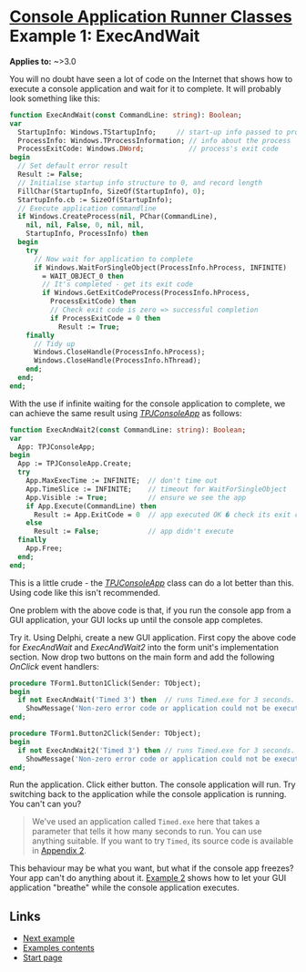 # [Console Application Runner Classes](../../index.md) Example 1: ExecAndWait

**Applies to:** ~>3.0

You will no doubt have seen a lot of code on the Internet that shows how to execute a console application and wait for it to complete. It will probably look something like this:

```pascal
function ExecAndWait(const CommandLine: string): Boolean;
var
  StartupInfo: Windows.TStartupInfo;     // start-up info passed to process
  ProcessInfo: Windows.TProcessInformation; // info about the process
  ProcessExitCode: Windows.DWord;           // process's exit code
begin
  // Set default error result
  Result := False;
  // Initialise startup info structure to 0, and record length
  FillChar(StartupInfo, SizeOf(StartupInfo), 0);
  StartupInfo.cb := SizeOf(StartupInfo);
  // Execute application commandline
  if Windows.CreateProcess(nil, PChar(CommandLine),
    nil, nil, False, 0, nil, nil,
    StartupInfo, ProcessInfo) then
  begin
    try
      // Now wait for application to complete
      if Windows.WaitForSingleObject(ProcessInfo.hProcess, INFINITE)
        = WAIT_OBJECT_0 then
        // It's completed - get its exit code
        if Windows.GetExitCodeProcess(ProcessInfo.hProcess,
          ProcessExitCode) then
          // Check exit code is zero => successful completion
          if ProcessExitCode = 0 then
            Result := True;
    finally
      // Tidy up
      Windows.CloseHandle(ProcessInfo.hProcess);
      Windows.CloseHandle(ProcessInfo.hThread);
    end;
  end;
end;
```

With the use if infinite waiting for the console application to complete, we can achieve the same result using [_TPJConsoleApp_](../API/TPJConsoleApp.md) as follows:

```pascal
function ExecAndWait2(const CommandLine: string): Boolean;
var
  App: TPJConsoleApp;
begin
  App := TPJConsoleApp.Create;
  try
    App.MaxExecTime := INFINITE;  // don't time out
    App.TimeSlice := INFINITE;    // timeout for WaitForSingleObject
    App.Visible := True;          // ensure we see the app
    if App.Execute(CommandLine) then
      Result := App.ExitCode = 0  // app executed OK � check its exit code
    else
      Result := False;            // app didn't execute
  finally
    App.Free;
  end;
end;
```

This is a little crude - the [_TPJConsoleApp_](../API/TPJConsoleApp.md) class can do a lot better than this. Using code like this isn't recommended.

One problem with the above code is that, if you run the console app from a GUI application, your GUI locks up until the console app completes.

Try it. Using Delphi, create a new GUI application. First copy the above code for _ExecAndWait_ and _ExecAndWait2_ into the form unit's implementation section. Now drop two buttons on the main form and add the following _OnClick_ event handlers:

```pascal
procedure TForm1.Button1Click(Sender: TObject);
begin
  if not ExecAndWait('Timed 3') then  // runs Timed.exe for 3 seconds.
    ShowMessage('Non-zero error code or application could not be executed');
end;

procedure TForm1.Button2Click(Sender: TObject);
begin
  if not ExecAndWait2('Timed 3') then // runs Timed.exe for 3 seconds.
    ShowMessage('Non-zero error code or application could not be executed');
end;
```

Run the application. Click either button. The console application will run. Try switching back to the application while the console application is running. You can't can you?

> We've used an application called `Timed.exe` here that takes a parameter that tells it how many seconds to run. You can use anything suitable. If you want to try `Timed`, its source code is available in [Appendix 2](../Appendices/Appendix2.md).

This behaviour may be what you want, but what if the console app freezes? Your app can't do anything about it. [Example 2](./Example2.md) shows how to let your GUI application "breathe" while the console application executes.

## Links

* [Next example](./Example2.md)
* [Examples contents](../Examples.md)
* [Start page](../../index.md)
